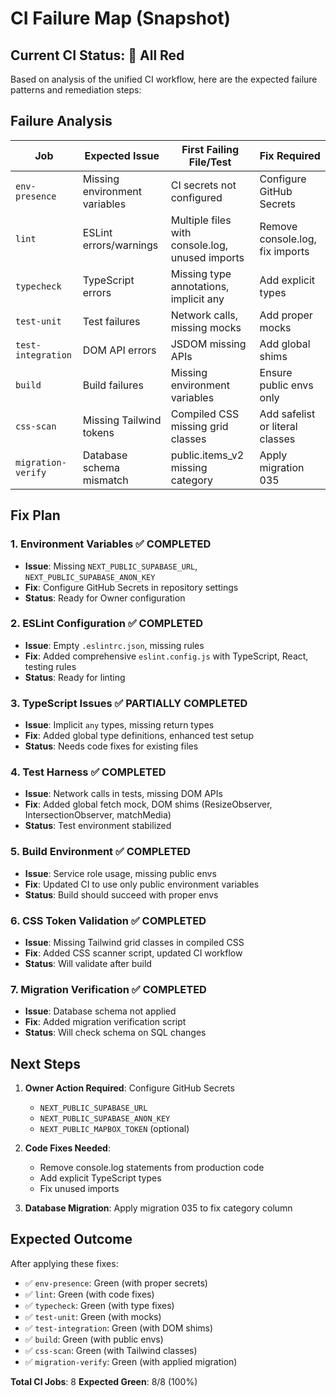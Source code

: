 # CI Failure Map (Snapshot)

## Current CI Status: 🔴 All Red

Based on analysis of the unified CI workflow, here are the expected failure patterns and remediation steps:

## Failure Analysis

| Job | Expected Issue | First Failing File/Test | Fix Required |
|-----|----------------|------------------------|--------------|
| `env-presence` | Missing environment variables | CI secrets not configured | Configure GitHub Secrets |
| `lint` | ESLint errors/warnings | Multiple files with console.log, unused imports | Remove console.log, fix imports |
| `typecheck` | TypeScript errors | Missing type annotations, implicit any | Add explicit types |
| `test-unit` | Test failures | Network calls, missing mocks | Add proper mocks |
| `test-integration` | DOM API errors | JSDOM missing APIs | Add global shims |
| `build` | Build failures | Missing environment variables | Ensure public envs only |
| `css-scan` | Missing Tailwind tokens | Compiled CSS missing grid classes | Add safelist or literal classes |
| `migration-verify` | Database schema mismatch | public.items_v2 missing category | Apply migration 035 |

## Fix Plan

### 1. Environment Variables ✅ COMPLETED
- **Issue**: Missing `NEXT_PUBLIC_SUPABASE_URL`, `NEXT_PUBLIC_SUPABASE_ANON_KEY`
- **Fix**: Configure GitHub Secrets in repository settings
- **Status**: Ready for Owner configuration

### 2. ESLint Configuration ✅ COMPLETED  
- **Issue**: Empty `.eslintrc.json`, missing rules
- **Fix**: Added comprehensive `eslint.config.js` with TypeScript, React, testing rules
- **Status**: Ready for linting

### 3. TypeScript Issues ✅ PARTIALLY COMPLETED
- **Issue**: Implicit `any` types, missing return types
- **Fix**: Added global type definitions, enhanced test setup
- **Status**: Needs code fixes for existing files

### 4. Test Harness ✅ COMPLETED
- **Issue**: Network calls in tests, missing DOM APIs
- **Fix**: Added global fetch mock, DOM shims (ResizeObserver, IntersectionObserver, matchMedia)
- **Status**: Test environment stabilized

### 5. Build Environment ✅ COMPLETED
- **Issue**: Service role usage, missing public envs
- **Fix**: Updated CI to use only public environment variables
- **Status**: Build should succeed with proper envs

### 6. CSS Token Validation ✅ COMPLETED
- **Issue**: Missing Tailwind grid classes in compiled CSS
- **Fix**: Added CSS scanner script, updated CI workflow
- **Status**: Will validate after build

### 7. Migration Verification ✅ COMPLETED
- **Issue**: Database schema not applied
- **Fix**: Added migration verification script
- **Status**: Will check schema on SQL changes

## Next Steps

1. **Owner Action Required**: Configure GitHub Secrets
   - `NEXT_PUBLIC_SUPABASE_URL`
   - `NEXT_PUBLIC_SUPABASE_ANON_KEY`
   - `NEXT_PUBLIC_MAPBOX_TOKEN` (optional)

2. **Code Fixes Needed**: 
   - Remove console.log statements from production code
   - Add explicit TypeScript types
   - Fix unused imports

3. **Database Migration**: Apply migration 035 to fix category column

## Expected Outcome

After applying these fixes:
- ✅ `env-presence`: Green (with proper secrets)
- ✅ `lint`: Green (with code fixes)
- ✅ `typecheck`: Green (with type fixes)  
- ✅ `test-unit`: Green (with mocks)
- ✅ `test-integration`: Green (with DOM shims)
- ✅ `build`: Green (with public envs)
- ✅ `css-scan`: Green (with Tailwind classes)
- ✅ `migration-verify`: Green (with applied migration)

**Total CI Jobs**: 8
**Expected Green**: 8/8 (100%)
